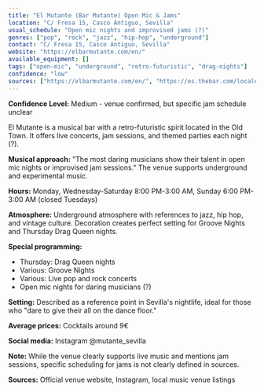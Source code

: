 ```yaml
---
title: "El Mutante (Bar Mutante) Open Mic & Jams"
location: "C/ Fresa 15, Casco Antiguo, Sevilla"
usual_schedule: "Open mic nights and improvised jams (?)"
genres: ["pop", "rock", "jazz", "hip-hop", "underground"]
contact: "C/ Fresa 15, Casco Antiguo, Sevilla"
website: "https://elbarmutante.com/en/"
available_equipment: []
tags: ["open-mic", "underground", "retro-futuristic", "drag-nights"]
confidence: "low"
sources: ["https://elbarmutante.com/en/", "https://es.thebar.com/locales/discotecas-clubs/sevilla/bar-mutante", "https://www.instagram.com/mutante_sevilla/", "https://3si.es/live-music-in-sevilla/"]
---
```


**Confidence Level:** Medium - venue confirmed, but specific jam schedule unclear

El Mutante is a musical bar with a retro-futuristic spirit located in the Old Town. It offers live concerts, jam sessions, and themed parties each night (?).

**Musical approach:** "The most daring musicians show their talent in open mic nights or improvised jam sessions." The venue supports underground and experimental music.

**Hours:** Monday, Wednesday-Saturday 8:00 PM-3:00 AM, Sunday 6:00 PM-3:00 AM (closed Tuesdays)

**Atmosphere:** Underground atmosphere with references to jazz, hip hop, and vintage culture. Decoration creates perfect setting for Groove Nights and Thursday Drag Queen nights.

**Special programming:**
- Thursday: Drag Queen nights
- Various: Groove Nights
- Various: Live pop and rock concerts
- Open mic nights for daring musicians (?)

**Setting:** Described as a reference point in Sevilla's nightlife, ideal for those who "dare to give their all on the dance floor."

**Average prices:** Cocktails around 9€

**Social media:** Instagram @mutante_sevilla

**Note:** While the venue clearly supports live music and mentions jam sessions, specific scheduling for jams is not clearly defined in sources.

**Sources:** Official venue website, Instagram, local music venue listings